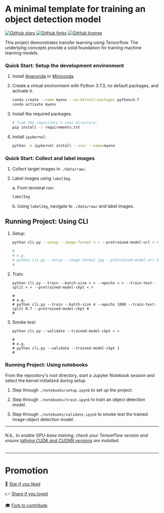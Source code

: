 # A minimal template for training an object detection model

[![GitHub stars](https://img.shields.io/github/stars/edisonslightbulbs/tfod-model-training)](https://github.com/edisonslightbulbs/tfod-model-training/stargazers)
[![GitHub forks](https://img.shields.io/github/forks/edisonslightbulbs/tfod-model-training)](https://github.com/edisonslightbulbs/tfod-model-training/network)
[![GitHub license](https://img.shields.io/github/license/edisonslightbulbs/tfod-model-training.svg?style=flat-square)](https://github.com/edisonslightbulbs/tfod-model-training/blob/main/LICENSE)

This project demonstrates transfer learning using Tensorflow.
The underlying concepts provide a solid foundation for training machine learning models.

### Quick Start: Setup the development environment

1. Install [Anaconda](https://docs.conda.io/projects/conda/en/latest/user-guide/install/windows.html) or [Miniconda](https://docs.conda.io/projects/conda/en/latest/user-guide/install/windows.html).

2. Create a virtual environment with Python 3.7.3, no default packages, and activate it.

    ```zsh
    conda create --name myenv --no-default-packages python=3.7
    conda activate myenv
    ```

3. Install the required packages.

    ```zsh
    # from the repository's root directory:
    pip install -r requirements.txt
    ```

4. Install `ipykernel`:

    ```zsh
    python -m ipykernel install --user --name=myenv
    ```

### Quick Start: Collect and label images

1. Collect target images in `./data/raw/`.

2. Label images using `labelImg`.

    a. From terminal run:

    ```zsh
    labelImg
    ```

    b. Using `labelImg`, navigate to `./data/raw/` and label images.

## Running Project: Using CLI 

1. Setup:

    ```zsh
    python cli.py --setup --image-format < > --pretrained-model-url < > --pretrained-model-name < >

    #
    # e.g.
    # python cli.py --setup --image-format jpg --pretrained-model-url http://download.tensorflow.org/models/object_detection/tf2/20200711/ssd_mobilenet_v2_fpnlite_320x320_coco17_tpu-8.tar.gz --pretrained-model-name ssd_mobilenet_v2_fpnlite_320x320_coco17_tpu-8
    #
    ```

2. Train:

    ```
    python cli.py --train --batch-size < > --epochs < > --train-test-split < > --pretrained-model-ckpt < >

    #
    # e.g.
    # python cli.py --train --batch-size 4 --epochs 1000 --train-test-split 0.7 --pretrained-model-ckpt 0
    #
    ```

3. Smoke test:

    ```
    python cli.py --validate --trained-model-ckpt < >

    #   
    # e.g.   
    # python cli.py --validate --trained-model-ckpt 1
    #
    ```
### Running Project: Using notebooks

From the repository's root directory, start a Jupyter Notebook session and select the kernel initialized during setup.

1. Step through `./notebooks/setup.ipynb` to set up the project.
   
2. Step through `./notebooks/train.ipynb` to train an object detection model.
 
3. Step through `./notebooks/validate.ipynb` to smoke test the trained image-object detection model.


---

###### N.b., to enable GPU-base training, check your TensorFlow version and ensure [tallying CUDA and CUDNN versions](https://www.tensorflow.org/install/source_windows) are installed.

---

# Promotion

👏 [Star if you liked](https://github.com/edisonslightbulbs/tfod-model-training/stargazers) 

👉 [Share if you loved](https://github.com/edisonslightbulbs/tfod-model-training "Copy project link")

🎓 [Fork to contribute](https://github.com/edisonslightbulbs/tfod-model-training/fork).

